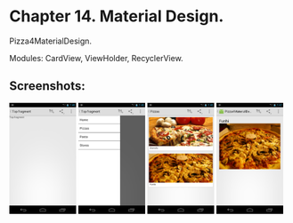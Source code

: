 # Chapter 14. Material Design.
Pizza4MaterialDesign.

Modules: CardView, ViewHolder, RecyclerView.

## Screenshots:
<img src="./docs/screen01_main.png" height="200px" alt="MainActivity" title="MainActivity" />
<img src="./docs/screen02_drawer.png" height="200px" alt="Drawer" title="Drawer" />
<img src="./docs/screen03_cardview.png" height="200px" alt="Pizzas Cards" title="Pizzas Cards" />
<img src="./docs/screen04_detail.png" height="200px" alt="Details" title="Details" />
